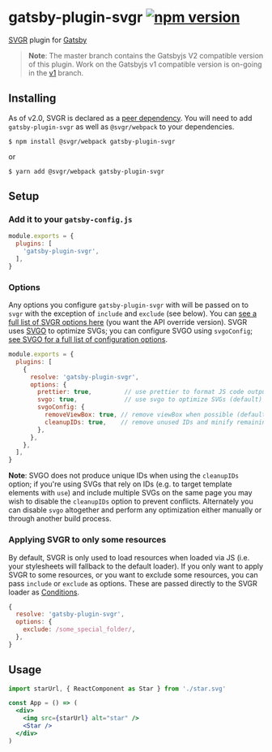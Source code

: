 # gatsby-plugin-svgr [![npm version](https://badge.fury.io/js/gatsby-plugin-svgr.svg)](https://badge.fury.io/js/gatsby-plugin-svgr)

[SVGR](https://github.com/smooth-code/svgr) plugin for [Gatsby](https://www.gatsbyjs.org)

> **Note**: The master branch contains the Gatsbyjs V2 compatible version of this plugin. Work on the Gatsbyjs v1 compatible version is on-going in the [v1](https://github.com/zabute/gatsby-plugin-svgr/tree/v1) branch.

## Installing

As of v2.0, SVGR is declared as a [peer dependency](https://nodejs.org/en/blog/npm/peer-dependencies/). You will need to add `gatsby-plugin-svgr` as well as `@svgr/webpack` to your dependencies.

```console
$ npm install @svgr/webpack gatsby-plugin-svgr
```
or
```console
$ yarn add @svgr/webpack gatsby-plugin-svgr
```

## Setup

### Add it to your `gatsby-config.js`

```js
module.exports = {
  plugins: [
    'gatsby-plugin-svgr',
  ],
}
```

### Options

Any options you configure `gatsby-plugin-svgr` with will be passed on to `svgr` with the exception of `include` and `exclude` (see below). You can [see a full list of SVGR options here](https://github.com/smooth-code/svgr#options) (you want the API override version). SVGR uses [SVGO](https://github.com/svg/svgo) to optimize SVGs; you can configure SVGO using `svgoConfig`; [see SVGO for a full list of configuration options](https://github.com/svg/svgo#what-it-can-do).

```js
module.exports = {
  plugins: [
    {
      resolve: 'gatsby-plugin-svgr',
      options: {
        prettier: true,         // use prettier to format JS code output (default)
        svgo: true,             // use svgo to optimize SVGs (default)
        svgoConfig: {
          removeViewBox: true, // remove viewBox when possible (default)
          cleanupIDs: true,    // remove unused IDs and minify remaining IDs (default)
        },
      },
    },
  ],
}
```

**Note**: SVGO does not produce unique IDs when using the `cleanupIDs` option; if you're using SVGs that rely on IDs (e.g. to target template elements with `use`) and include multiple SVGs on the same page you may wish to disable the `cleanupIDs` option to prevent conflicts. Alternately you can disable `svgo` altogether and perform any optimization either manually or through another build process.

### Applying SVGR to only some resources

By default, SVGR is only used to load resources when loaded via JS (i.e. your stylesheets will fallback to the default loader). If you only want to apply SVGR to some resources, or you want to exclude some resources, you can pass `include` or `exclude` as options. These are passed directly to the SVGR loader as [Conditions](https://webpack.js.org/configuration/module/#condition).

```js
{
  resolve: 'gatsby-plugin-svgr',
  options: {
    exclude: /some_special_folder/,
  },
}
```

## Usage

```jsx
import starUrl, { ReactComponent as Star } from './star.svg'

const App = () => (
  <div>
    <img src={starUrl} alt="star" />
    <Star />
  </div>
)
```
